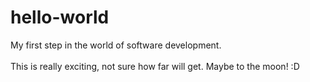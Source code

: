 # hello-world
My first step in the world of software development.<br></br>
This is really exciting, not sure how far will get. Maybe to the moon! :D
